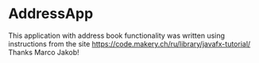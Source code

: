 # AddressApp
This application with address book functionality was written using instructions from the site https://code.makery.ch/ru/library/javafx-tutorial/
Thanks Marco Jakob!
